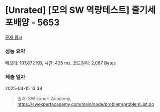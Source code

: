 # [Unrated] [모의 SW 역량테스트] 줄기세포배양 - 5653 

[문제 링크](https://swexpertacademy.com/main/code/problem/problemDetail.do?contestProbId=AWXRJ8EKe48DFAUo) 

### 성능 요약

메모리: 107,872 KB, 시간: 435 ms, 코드길이: 2,087 Bytes

### 제출 일자

2025-04-15 13:38



> 출처: SW Expert Academy, https://swexpertacademy.com/main/code/problem/problemList.do
